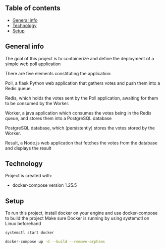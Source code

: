 ## Table of contents
* [General info](#general-info)
* [Technology](#technology)
* [Setup](#setup)

## General info

The goal of this project is to containerize and define the deployment of a simple web poll application

There are five elements constituting the application:

Poll, a flask Python web application that gathers votes and push them into a Redis queue.

Redis, which holds the votes sent by the Poll application, awaiting for them to be consumed by the Worker.

Worker, a java application which consumes the votes being in the Redis queue, and stores them into a PostgreSQL database

PostgreSQL database, which (persistently) stores the votes stored by the Worker.

Result, a Node.js web application that fetches the votes from the database and displays the result


## Technology
Project is created with:
* docker-compose version 1.25.5

## Setup
To run this project, install docker on your engine and use docker-compose to build the project
Make sure Docker is running by using systemctl on Linux beforehand
```sh
systemctl start docker
```
```sh
docker-compose up -d --build --remove-orphans
```
